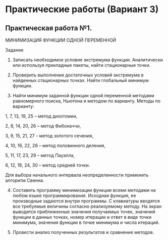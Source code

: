 # Практические работы (Вариант 3)

## Практическая работа №1.

МИНИМИЗАЦИЯ ФУНКЦИИ ОДНОЙ ПЕРЕМЕННОЙ 

Задание 

1. Записать необходимое условие экстремума функции. Аналитически 
или используя прикладные пакеты, найти стационарные точки. 

2. Проверить выполнение достаточных условий экстремума в 
найденных стационарных точках. Найти глобальный минимум функции. 

3. Найти минимум заданной функции одной переменной методами 
равномерного поиска, Ньютона и методом по варианту.
Методы по варианту: 

1, 7, 13, 19, 25 – метод дихотомии, 

2, 8, 14, 20, 26 – метод Фибоначчи, 

3, 9, 15, 21, 27 – метод золотого сечения, 

4, 10, 16, 22, 28 – метод половинного деления, 

5, 11, 17, 23, 29 – метод Пауэлла, 

6, 12, 18, 24, 30 – метод средней точки. 

Для выбора начального интервала неопределенности применить 
алгоритм Свенна. 

4. Составить программу минимизации функции всеми методами на 
любом языке программирования. Исходная функция, ее производные 
задаются внутри программы. С клавиатуры вводятся все требуемые 
величины согласно реализуемому методу. На экран выводятся 
приближенные значения получаемых точек, значений функции в данных 
точках, номер итерации и ответ в виде точки минимума, значения функции 
в точке минимума и числа итераций. 

5. Провести анализ полученных результатов и сравнение методов. 
